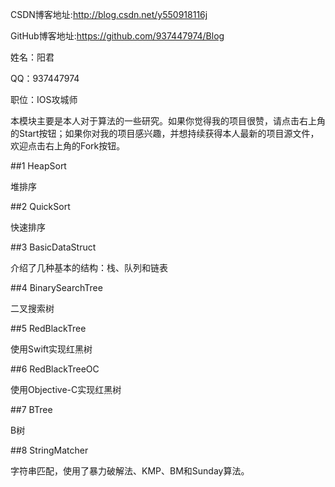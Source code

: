 CSDN博客地址:http://blog.csdn.net/y550918116j

GitHub博客地址:https://github.com/937447974/Blog

姓名：阳君

QQ：937447974

职位：IOS攻城师

本模块主要是本人对于算法的一些研究。如果你觉得我的项目很赞，请点击右上角的Start按钮；如果你对我的项目感兴趣，并想持续获得本人最新的项目源文件，欢迎点击右上角的Fork按钮。

##1 HeapSort

堆排序

##2 QuickSort

快速排序

##3 BasicDataStruct

介绍了几种基本的结构：栈、队列和链表

##4 BinarySearchTree

二叉搜索树

##5 RedBlackTree

使用Swift实现红黑树

##6 RedBlackTreeOC

使用Objective-C实现红黑树

##7 BTree

B树

##8 StringMatcher

字符串匹配，使用了暴力破解法、KMP、BM和Sunday算法。